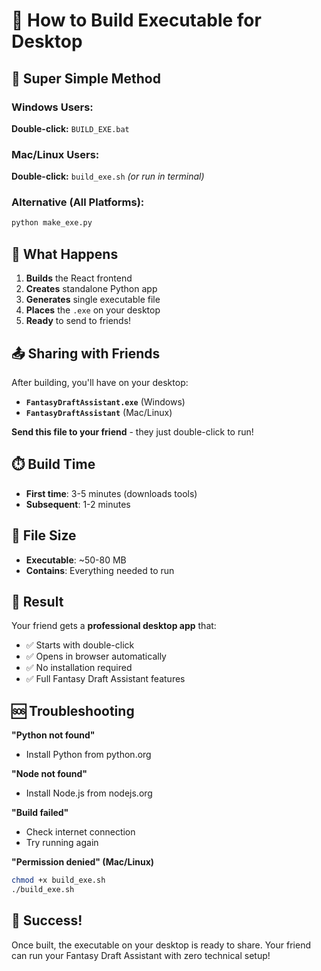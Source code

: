 # 🏈 How to Build Executable for Desktop

## 🚀 Super Simple Method

### Windows Users:
**Double-click:** `BUILD_EXE.bat`

### Mac/Linux Users:
**Double-click:** `build_exe.sh`
*(or run in terminal)*

### Alternative (All Platforms):
```bash
python make_exe.py
```

## 📁 What Happens

1. **Builds** the React frontend
2. **Creates** standalone Python app
3. **Generates** single executable file
4. **Places** the `.exe` on your desktop
5. **Ready** to send to friends!

## 📤 Sharing with Friends

After building, you'll have on your desktop:
- **`FantasyDraftAssistant.exe`** (Windows)
- **`FantasyDraftAssistant`** (Mac/Linux)

**Send this file to your friend** - they just double-click to run!

## ⏱️ Build Time

- **First time**: 3-5 minutes (downloads tools)
- **Subsequent**: 1-2 minutes

## 📏 File Size

- **Executable**: ~50-80 MB
- **Contains**: Everything needed to run

## 🎯 Result

Your friend gets a **professional desktop app** that:
- ✅ Starts with double-click
- ✅ Opens in browser automatically  
- ✅ No installation required
- ✅ Full Fantasy Draft Assistant features

## 🆘 Troubleshooting

**"Python not found"**
- Install Python from python.org

**"Node not found"** 
- Install Node.js from nodejs.org

**"Build failed"**
- Check internet connection
- Try running again

**"Permission denied" (Mac/Linux)**
```bash
chmod +x build_exe.sh
./build_exe.sh
```

## 🎉 Success!

Once built, the executable on your desktop is ready to share. Your friend can run your Fantasy Draft Assistant with zero technical setup!
